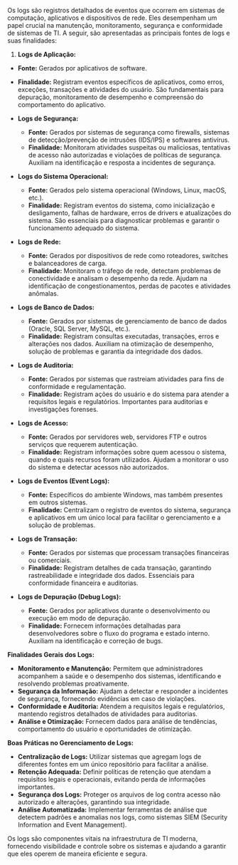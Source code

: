 Os logs são registros detalhados de eventos que ocorrem em sistemas de computação, aplicativos e dispositivos de rede. Eles desempenham um papel crucial na manutenção, monitoramento, segurança e conformidade de sistemas de TI. A seguir, são apresentadas as principais fontes de logs e suas finalidades:

1. **Logs de Aplicação:**
  - **Fonte:** Gerados por aplicativos de software.
  - **Finalidade:** Registram eventos específicos de aplicativos, como erros, exceções, transações e atividades do usuário. São fundamentais para depuração, monitoramento de desempenho e compreensão do comportamento do aplicativo.

- **Logs de Segurança:**
  - **Fonte:** Gerados por sistemas de segurança como firewalls, sistemas de detecção/prevenção de intrusões (IDS/IPS) e softwares antivírus.
  - **Finalidade:** Monitoram atividades suspeitas ou maliciosas, tentativas de acesso não autorizadas e violações de políticas de segurança. Auxiliam na identificação e resposta a incidentes de segurança.

- **Logs do Sistema Operacional:**
  - **Fonte:** Gerados pelo sistema operacional (Windows, Linux, macOS, etc.).
  - **Finalidade:** Registram eventos do sistema, como inicialização e desligamento, falhas de hardware, erros de drivers e atualizações do sistema. São essenciais para diagnosticar problemas e garantir o funcionamento adequado do sistema.

- **Logs de Rede:**
  - **Fonte:** Gerados por dispositivos de rede como roteadores, switches e balanceadores de carga.
  - **Finalidade:** Monitoram o tráfego de rede, detectam problemas de conectividade e analisam o desempenho da rede. Ajudam na identificação de congestionamentos, perdas de pacotes e atividades anômalas.

- **Logs de Banco de Dados:**
  - **Fonte:** Gerados por sistemas de gerenciamento de banco de dados (Oracle, SQL Server, MySQL, etc.).
  - **Finalidade:** Registram consultas executadas, transações, erros e alterações nos dados. Auxiliam na otimização de desempenho, solução de problemas e garantia da integridade dos dados.

- **Logs de Auditoria:**
  - **Fonte:** Gerados por sistemas que rastreiam atividades para fins de conformidade e regulamentação.
  - **Finalidade:** Registram ações do usuário e do sistema para atender a requisitos legais e regulatórios. Importantes para auditorias e investigações forenses.

- **Logs de Acesso:**
  - **Fonte:** Gerados por servidores web, servidores FTP e outros serviços que requerem autenticação.
  - **Finalidade:** Registram informações sobre quem acessou o sistema, quando e quais recursos foram utilizados. Ajudam a monitorar o uso do sistema e detectar acessos não autorizados.

- **Logs de Eventos (Event Logs):**
  - **Fonte:** Específicos do ambiente Windows, mas também presentes em outros sistemas.
  - **Finalidade:** Centralizam o registro de eventos do sistema, segurança e aplicativos em um único local para facilitar o gerenciamento e a solução de problemas.

- **Logs de Transação:**
  - **Fonte:** Gerados por sistemas que processam transações financeiras ou comerciais.
  - **Finalidade:** Registram detalhes de cada transação, garantindo rastreabilidade e integridade dos dados. Essenciais para conformidade financeira e auditorias.

- **Logs de Depuração (Debug Logs):**
  - **Fonte:** Gerados por aplicativos durante o desenvolvimento ou execução em modo de depuração.
  - **Finalidade:** Fornecem informações detalhadas para desenvolvedores sobre o fluxo do programa e estado interno. Auxiliam na identificação e correção de bugs.


**Finalidades Gerais dos Logs:**

- **Monitoramento e Manutenção:** Permitem que administradores acompanhem a saúde e o desempenho dos sistemas, identificando e resolvendo problemas proativamente.
- **Segurança da Informação:** Ajudam a detectar e responder a incidentes de segurança, fornecendo evidências em caso de violações.
- **Conformidade e Auditoria:** Atendem a requisitos legais e regulatórios, mantendo registros detalhados de atividades para auditorias.
- **Análise e Otimização:** Fornecem dados para análise de tendências, comportamento do usuário e oportunidades de otimização.

**Boas Práticas no Gerenciamento de Logs:**

- **Centralização de Logs:** Utilizar sistemas que agregam logs de diferentes fontes em um único repositório para facilitar a análise.
- **Retenção Adequada:** Definir políticas de retenção que atendam a requisitos legais e operacionais, evitando perda de informações importantes.
- **Segurança dos Logs:** Proteger os arquivos de log contra acesso não autorizado e alterações, garantindo sua integridade.
- **Análise Automatizada:** Implementar ferramentas de análise que detectem padrões e anomalias nos logs, como sistemas SIEM (Security Information and Event Management).

Os logs são componentes vitais na infraestrutura de TI moderna, fornecendo visibilidade e controle sobre os sistemas e ajudando a garantir que eles operem de maneira eficiente e segura.

